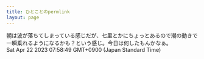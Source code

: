 ```yaml
---
title: ひとことのpermlink
layout: page
---
```

<div class="box" dt="1682117929776">
  朝は波が落ちてしまっている感じだが、七里とかにちょっとあるので潮の動きで一瞬乗れるようになるかも？という感じ。今日は何したもんかなぁ。
  <div class="content is-small">Sat Apr 22 2023 07:58:49 GMT+0900 (Japan Standard Time)</div>
</div>